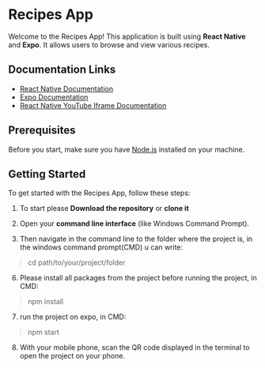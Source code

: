 # Recipes App

Welcome to the Recipes App! This application is built using **React Native** and **Expo**. It allows users to browse and view various recipes.

## Documentation Links

- [React Native Documentation](https://reactnative.dev/docs/getting-started)
- [Expo Documentation](https://docs.expo.dev/get-started/introduction/)
- [React Native YouTube Iframe Documentation](https://lonelycpp.github.io/react-native-youtube-iframe/)

## Prerequisites

Before you start, make sure you have [Node.js](https://nodejs.org/) installed on your machine.

## Getting Started

To get started with the Recipes App, follow these steps:

1. To start please **Download the repository** or **clone it**

3. Open your **command line interface** (like Windows Command Prompt).

5. Then navigate in the command line to the folder where the project is, in the windows command prompt(CMD) u can write:

> cd path/to/your/project/folder

6. Please install all packages from the project before running the project, in CMD:

> npm install

7. run the project on expo, in CMD:

> npm start

8. With your mobile phone, scan the QR code displayed in the terminal to open the project on your phone.


